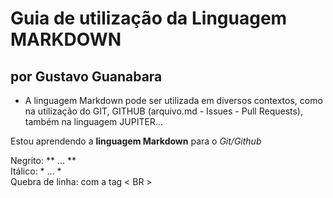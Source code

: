 # Guia de utilização da Linguagem MARKDOWN
## por Gustavo Guanabara
- A linguagem Markdown pode ser utilizada em diversos contextos, como na utilização do GIT, GITHUB (arquivo.md - Issues - Pull Requests), também na linguagem JUPITER...


Estou aprendendo a **linguagem Markdown** para o *Git/Github*


Negrito: ** ... ** <br>
Itálico: * ... *  <br>
Quebra de linha: com a tag < BR >  <br>
